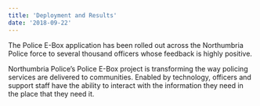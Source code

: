 ```yaml
---
title: 'Deployment and Results'
date: '2018-09-22'
---
```


The Police E-Box application has been rolled out across the Northumbria Police force to several thousand officers whose feedback is highly positive. 

Northumbria Police’s Police E-Box project is transforming the way policing services are delivered to communities. Enabled by technology, officers and support staff have the ability to interact with the information they need in the place that they need it.
